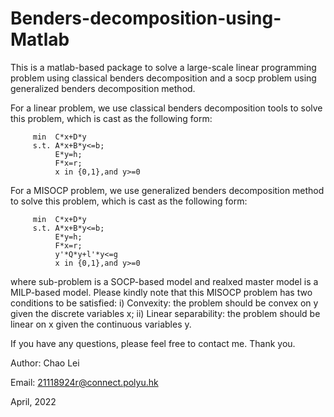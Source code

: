 # Benders-decomposition-using-Matlab
This is a matlab-based package to solve a large-scale linear programming problem using classical benders decomposition and a socp problem using generalized benders decomposition method. 

For a linear problem, we use classical benders decomposition tools to solve this problem, which is cast as the following form:

         min  C*x+D*y
         s.t. A*x+B*y<=b; 
              E*y=h;
              F*x=r;
              x in {0,1},and y>=0
              
For a MISOCP problem, we use generalized benders decomposition method to solve this problem, which is cast as the following form:

         min  C*x+D*y
         s.t. A*x+B*y<=b; 
              E*y=h;
              F*x=r;
              y'*Q*y+l'*y<=g
              x in {0,1},and y>=0
where sub-problem is a SOCP-based model and realxed master model is a MILP-based model. Please kindly note that this MISOCP problem has two conditions to be satisfied: i) Convexity: the problem should be convex on y given the discrete variables x; ii) Linear separability: the problem should be linear on x given the continuous variables y.






If you have any questions, please feel free to contact me. Thank you.

Author: Chao Lei

Email: 21118924r@connect.polyu.hk 

April, 2022
